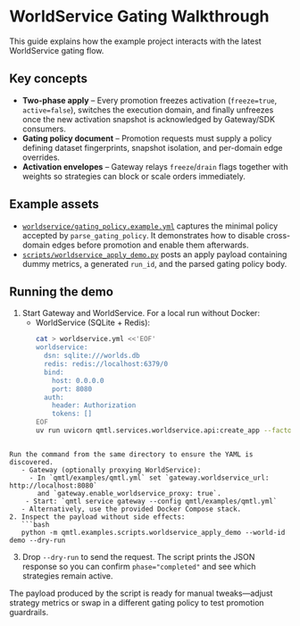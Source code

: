 # WorldService Gating Walkthrough

This guide explains how the example project interacts with the latest
WorldService gating flow.

## Key concepts

- **Two-phase apply** – Every promotion freezes activation (`freeze=true`,
  `active=false`), switches the execution domain, and finally unfreezes once
  the new activation snapshot is acknowledged by Gateway/SDK consumers.
- **Gating policy document** – Promotion requests must supply a policy defining
  dataset fingerprints, snapshot isolation, and per-domain edge overrides.
- **Activation envelopes** – Gateway relays `freeze`/`drain` flags together with
  weights so strategies can block or scale orders immediately.

## Example assets

- [`worldservice/gating_policy.example.yml`](../worldservice/gating_policy.example.yml)
  captures the minimal policy accepted by `parse_gating_policy`. It
  demonstrates how to disable cross-domain edges before promotion and enable
  them afterwards.
- [`scripts/worldservice_apply_demo.py`](../scripts/worldservice_apply_demo.py)
  posts an apply payload containing dummy metrics, a generated `run_id`, and the
  parsed gating policy body.

## Running the demo

1. Start Gateway and WorldService. For a local run without Docker:
   - WorldService (SQLite + Redis):
     ```bash
     cat > worldservice.yml <<'EOF'
     worldservice:
       dsn: sqlite:///worlds.db
       redis: redis://localhost:6379/0
       bind:
         host: 0.0.0.0
         port: 8080
       auth:
         header: Authorization
         tokens: []
     EOF
     uv run uvicorn qmtl.services.worldservice.api:create_app --factory --host 0.0.0.0 --port 8080
```

Run the command from the same directory to ensure the YAML is discovered.
   - Gateway (optionally proxying WorldService):
     - In `qmtl/examples/qmtl.yml` set `gateway.worldservice_url: http://localhost:8080`
       and `gateway.enable_worldservice_proxy: true`.
    - Start: `qmtl service gateway --config qmtl/examples/qmtl.yml`
   - Alternatively, use the provided Docker Compose stack.
2. Inspect the payload without side effects:
   ```bash
   python -m qmtl.examples.scripts.worldservice_apply_demo --world-id demo --dry-run
   ```
3. Drop `--dry-run` to send the request. The script prints the JSON response so
   you can confirm `phase="completed"` and see which strategies remain active.

The payload produced by the script is ready for manual tweaks—adjust strategy
metrics or swap in a different gating policy to test promotion guardrails.
